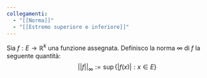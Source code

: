 ```yaml
---
collegamenti:
  - "[[Norma]]"
  - "[[Estremo superiore e inferiore]]"
---
```

 Sia $f:E\to\mathbb{R}^{k}$ una funzione assegnata.
Definisco la norma $\infty$ di $f$ la seguente quantità:
$$||f||_{\infty}:=\sup\{|f(x)|:x\in E\}$$
